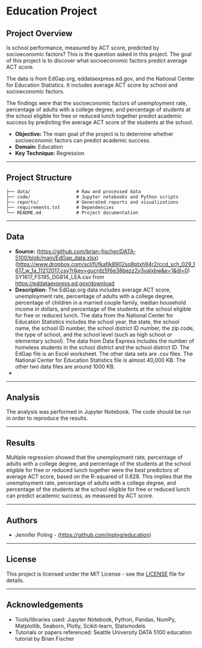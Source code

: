 # Education Project

## Project Overview
Is school performance, measured by ACT score, predicted by socioeconomic factors? This is 
the question asked in this project. The goal of this project is to discover what socioeconomic 
factors predict average ACT score.

The data is from EdGap.org, eddataexpress.ed.gov, and the National Center for Education Statistics. It includes average ACT score by school and socioeconomic factors.

The findings were that the socioeconomic factors of unemployment rate, percentage of adults with a college degree, 
and percentage of students at the school eligible for free or reduced lunch together predict 
academic success by predicting the average ACT score of the students at the school.


- **Objective:** The main goal of the project is to determine whether socioeconomic factors can predict academic success.
- **Domain:** Education
- **Key Technique:** Regression

---

## Project Structure

```
├── data/                 # Raw and processed data
├── code/                 # Jupyter notebooks and Python scripts
├── reports/              # Generated reports and visualizations
├── requirements.txt      # Dependencies
└── README.md             # Project documentation
```

---

## Data

- **Source:** (https://github.com/brian-fischer/DATA-5100/blob/main/EdGap_data.xlsx) 
            (https://www.dropbox.com/scl/fi/fkafjk8902sq8ptxh94r2/ccd_sch_029_1617_w_1a_11212017.csv?rlkey=gucrdz5f6e38bezz2y3yalxbw&e=1&dl=0)
            SY1617_FS195_DG814_LEA.csv from https://eddataexpress.ed.gov/download
- **Description:** The EdGap.org data includes average ACT score, unemployment rate, percentage of adults with a college 
degree, percentage of children in a married couple family, median household income in dollars, 
and percentage of the students at the school eligible for free or reduced lunch. The data from the National Center for Education Statistics includes
the  school year, the state, the school name, the school ID number, the school district ID number, the zip code, the type of school, and 
the school level (such as high school or elementary school). The data from Data Express includes the number of homeless students in 
the school district and the school district ID. The EdGap file is an Excel worksheet. The other data sets are .csv files. The National Center for 
Education Statistics file is almost 40,000 KB. The other two data files are around 1000 KB.
-
---

## Analysis

The analysis was performed in Jupyter Notebook. The code should be run in order to reproduce the results.

---

## Results

Multiple regression showed that the unemployment rate, percentage of adults with 
a college degree, and percentage of the students at the school eligible for free or reduced lunch 
together were the best predictors of average ACT score, based on the R-squared of 0.628. 
This implies that the unemployment rate, percentage of adults with 
a college degree, and percentage of the students at the school eligible for free or reduced lunch
can predict academic success, as measured by ACT score.

---

## Authors

- Jennifer Poling - (https://github.com/jnplng/education)
---

## License

This project is licensed under the MIT License - see the [LICENSE](LICENSE) file for details.

---

## Acknowledgements

- Tools/libraries used: Jupyter Notebook, Python, Pandas, NumPy, Matplotlib, Seaborn, Plotly, Scikit-learn, Statsmodels
- Tutorials or papers referenced: Seattle University DATA 5100 education tutorial by Brian Fischer

